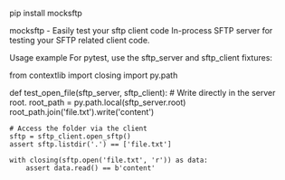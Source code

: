 pip install mocksftp

mocksftp - Easily test your sftp client code
In-process SFTP server for testing your SFTP related client code.

Usage example
For pytest, use the sftp_server and sftp_client fixtures:

from contextlib import closing
import py.path


def test_open_file(sftp_server, sftp_client):
    # Write directly in the server root.
    root_path = py.path.local(sftp_server.root)
    root_path.join('file.txt').write('content')

    # Access the folder via the client
    sftp = sftp_client.open_sftp()
    assert sftp.listdir('.') == ['file.txt']

    with closing(sftp.open('file.txt', 'r')) as data:
        assert data.read() == b'content'